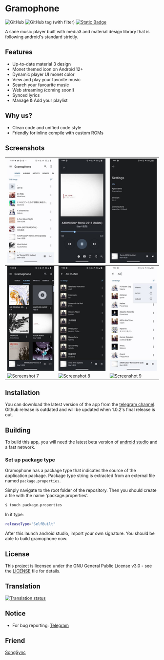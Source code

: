 # Gramophone
![GitHub](https://img.shields.io/github/license/AkaneTan/Gramophone?style=flat-square&logoColor=white&labelColor=black&color=white)
![GitHub tag (with filter)](https://img.shields.io/github/v/tag/AkaneTan/Gramophone?style=flat-square&logoColor=white&labelColor=black&color=white)
[![Static Badge](https://img.shields.io/badge/Telegram-Content?style=flat-square&logo=telegram&logoColor=black&color=white)](https://t.me/AkaneDev)

A sane music player built with media3 and material design library that is following android's standard strictly.

## Features
- Up-to-date material 3 design
- Monet themed icon on Android 12+
- Dynamic player UI monet color
- View and play your favorite music
- Search your favourite music
- Web streaming (coming soon!)
- Synced lyrics
- Manage & Add your playlist

## Why us?
- Clean code and unified code style
- Friendly for inline compile with custom ROMs

## Screenshots
| ![Screenshot 1](https://raw.githubusercontent.com/AkaneTan/Gramophone/beta/fastlane/metadata/android/en-US/images/phoneScreenshots/screenshot_1.jpg) | ![Screenshot 2](https://raw.githubusercontent.com/AkaneTan/Gramophone/beta/fastlane/metadata/android/en-US/images/phoneScreenshots/screenshot_2.jpg) | ![Screenshot 3](https://raw.githubusercontent.com/AkaneTan/Gramophone/beta/fastlane/metadata/android/en-US/images/phoneScreenshots/screenshot_3.jpg) |
|---------------------------------------------------------------------------------------------|---------------------------------------------------------------------------------------------|---------------------------------------------------------------------------------------------|
| ![Screenshot 4](https://raw.githubusercontent.com/AkaneTan/Gramophone/beta/fastlane/metadata/android/en-US/images/phoneScreenshots/screenshot_4.jpg) | ![Screenshot 5](https://raw.githubusercontent.com/AkaneTan/Gramophone/beta/fastlane/metadata/android/en-US/images/phoneScreenshots/screenshot_5.jpg) | ![Screenshot 6](https://raw.githubusercontent.com/AkaneTan/Gramophone/beta/fastlane/metadata/android/en-US/images/phoneScreenshots/screenshot_6.jpg) |
| ![Screenshot 7](https://raw.githubusercontent.com/AkaneTan/Gramophone/beta/fastlane/metadata/android/en-US/images/phoneScreenshots/screenshot_7.jpg) | ![Screenshot 8](https://raw.githubusercontent.com/AkaneTan/Gramophone/beta/fastlane/metadata/android/en-US/images/phoneScreenshots/screenshot_8.jpg) | ![Screenshot 9](https://raw.githubusercontent.com/AkaneTan/Gramophone/beta/fastlane/metadata/android/en-US/images/phoneScreenshots/screenshot_9.jpg) |


## Installation
You can download the latest version of the app from the [telegram channel](https://t.me/AkaneDistribution). Github release is outdated and will be updated when 1.0.2's final release is out.

## Building
To build this app, you will need the latest beta version of [android studio](https://developer.android.com/studio) and a fast network.

### Set up package type
Gramophone has a package type that indicates the source of the application package. Package type string is extracted from an external file named `package.properties`.

Simply navigate to the root folder of the repository. Then you should create a file with the name 'package.properties'.

```bash
$ touch package.properties
```

In it type:

```bash
releaseType="SelfBuilt"
```

After this launch android studio, import your own signature. You should be able to build gramophone now.

## License
This project is licensed under the GNU General Public License v3.0 - see the [LICENSE](https://github.com/AkaneTan/Gramophone/blob/beta/LICENSE) file for details.

## Translation
<a href="https://hosted.weblate.org/engage/gramophone/">
<img src="https://hosted.weblate.org/widget/gramophone/strings-xml/287x66-white.png" alt="Translation status" />
</a>

## Notice
- For bug reporting: [Telegram](https://t.me/AkaneDev)

## Friend
[SongSync](https://github.com/lambada10/songsync)
